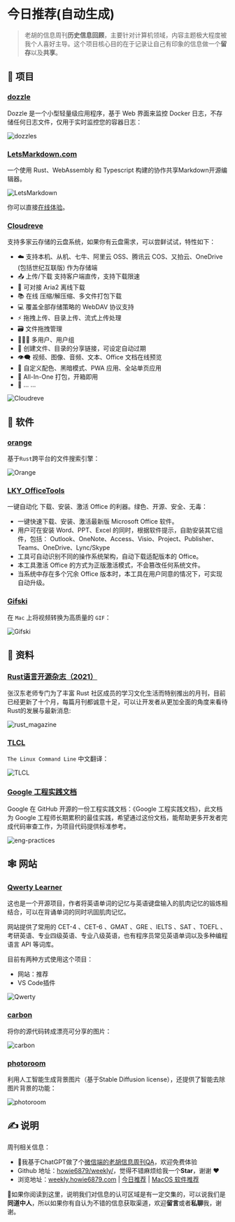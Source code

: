 # 今日推荐(自动生成)

> 老胡的信息周刊**历史信息回顾**，主要针对计算机领域，内容主题极大程度被我个人喜好主导。这个项目核心目的在于记录让自己有印象的信息做一个**留存**以及**共享**。


## 🎯 项目 

### [dozzle](https://github.com/amir20/dozzle)

Dozzle 是一个小型轻量级应用程序，基于 Web 界面来监控 Docker 日志，不存储任何日志文件，仅用于实时监控您的容器日志：

![dozzle](https://images-1252557999.file.myqcloud.com/uPic/dozzle.jpg)s 

### [LetsMarkdown.com](https://github.com/Cveinnt/LetsMarkdown.com)

一个使用 Rust、WebAssembly 和 Typescript 构建的协作共享Markdown开源编辑器。

![LetsMarkdown](https://images-1252557999.file.myqcloud.com/uPic/LetsMarkdown.jpg)

你可以直接[在线体验](https://letsmarkdown.com/)。 

### [Cloudreve](https://github.com/cloudreve/Cloudreve)

支持多家云存储的云盘系统，如果你有云盘需求，可以尝鲜试试，特性如下：

- ☁️  支持本机、从机、七牛、阿里云 OSS、腾讯云 COS、又拍云、OneDrive (包括世纪互联版) 作为存储端
- 📤  上传/下载 支持客户端直传，支持下载限速
- 💾  可对接 Aria2 离线下载
- 📚  在线 压缩/解压缩、多文件打包下载
- 💻  覆盖全部存储策略的 WebDAV 协议支持
- ⚡  拖拽上传、目录上传、流式上传处理
- 🗃️  文件拖拽管理
- 👩‍👧‍👦  多用户、用户组
- 🔗  创建文件、目录的分享链接，可设定自动过期
- 👁️‍🗨️  视频、图像、音频、文本、Office 文档在线预览
- 🎨  自定义配色、黑暗模式、PWA 应用、全站单页应用
- 🚀  All-In-One 打包，开箱即用
- 🌈  ... ...

![Cloudreve](https://images-1252557999.file.myqcloud.com/uPic/opzEP2.jpg) 

## 🤖 软件 

### [orange](https://github.com/naaive/orange)

基于`Rust`跨平台的文件搜索引擎：

![Orange](https://images-1252557999.file.myqcloud.com/uPic/Orange.jpg) 

### [LKY_OfficeTools](https://github.com/OdysseusYuan/LKY_OfficeTools)

一键自动化 下载、安装、激活 Office 的利器。绿色、开源、安全、无毒：

- 一键快速下载、安装、激活最新版 Microsoft Office 软件。
- 用户可在安装 Word、PPT、Excel 的同时，根据软件提示，自助安装其它组件，包括： Outlook、OneNote、Access、Visio、Project、Publisher、Teams、OneDrive、Lync/Skype
- 工具可自动识别不同的操作系统架构，自动下载适配版本的 Office。
- 本工具激活 Office 的方式为正版激活模式，不会篡改任何系统文件。
- 当系统中存在多个冗余 Office 版本时，本工具在用户同意的情况下，可实现自动升级。 

### [Gifski](https://github.com/sindresorhus/Gifski)

在 `Mac` 上将视频转换为高质量的 `GIF`：

![Gifski](https://images-1252557999.file.myqcloud.com/uPic/Gifski.jpg) 

## 👀 资料 

### [Rust语言开源杂志（2021）](https://rustmagazine.github.io/rust_magazine_2021/)

张汉东老师专门为了丰富 Rust 社区成员的学习文化生活而特别推出的月刊，目前已经更新了十个月，每篇月刊都诚意十足，可以让开发者从更加全面的角度来看待Rust的发展与最新消息:

![rust_magazine](https://images-1252557999.file.myqcloud.com/uPic/FvKrE4.png) 

### [TLCL](https://billie66.github.io/TLCL/book/)

`The Linux Command Line` 中文翻译：

![TLCL](https://images-1252557999.file.myqcloud.com/uPic/TLCL.jpg) 

### [Google 工程实践文档](https://jimmysong.io/eng-practices/)

Google 在 GitHub 开源的一份工程实践文档：《Google 工程实践文档》，此文档为 Google 工程师长期累积的最佳实践，希望通过这份文档，能帮助更多开发者完成代码审查工作，为项目代码提供标准参考。

![eng-practices](https://images-1252557999.file.myqcloud.com/uPic/rDrm0R.png) 

## 🕸 网站 

### [Qwerty Learner](https://qwerty.kaiyi.cool/gallery)

这也是一个开源项目，作者将英语单词的记忆与英语键盘输入的肌肉记忆的锻炼相结合，可以在背诵单词的同时巩固肌肉记忆。

网站提供了常用的 CET-4 、CET-6 、GMAT 、GRE 、IELTS 、SAT 、TOEFL 、考研英语、专业四级英语、专业八级英语，也有程序员常见英语单词以及多种编程语言 API 等词库。 

目前有两种方式使用这个项目：

- 网站：推荐
- VS Code插件

![Qwerty](https://images-1252557999.file.myqcloud.com/uPic/tHD4ez.png) 

### [carbon](https://carbon.now.sh/)

将你的源代码转成漂亮可分享的图片：

![carbon](https://images-1252557999.file.myqcloud.com/uPic/carbon.jpg) 

### [photoroom](https://www.photoroom.com/backgrounds/)

利用人工智能生成背景图片（基于Stable Diffusion license），还提供了智能去除图片背景的功能：

![photoroom](https://images-1252557999.file.myqcloud.com/uPic/photoroom.jpg) 

## ✍️ 说明

周刊相关信息：

- 🥳我基于ChatGPT做了个[微信端的老胡信息周刊QA](https://mp.weixin.qq.com/s/3ohE-rm6kryC07parr29bQ)，欢迎免费体验
- Github 地址：[howie6879/weekly/](https://github.com/howie6879/weekly/)，觉得不错麻烦给我一个**Star**，谢谢 ❤️
- 浏览地址：[weekly.howie6879.com](https://weekly.howie6879.com) | [今日推荐](https://weekly.howie6879.com/recommend/index.html) | [MacOS 软件推荐](https://weekly.howie6879.com/soft/mac.html)

🙌如果你阅读到这里，说明我们对信息的认可区域是有一定交集的，可以说我们是**同道中人**，所以如果你有自认为不错的信息获取渠道，欢迎**留言**或者**私聊**我，谢谢。
